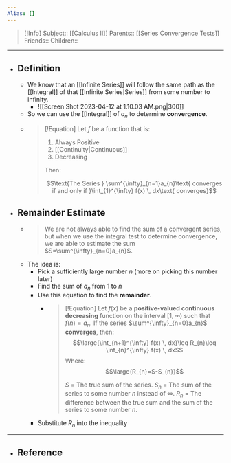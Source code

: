```yaml
---
Alias: []
---
```

> [!Info]
> Subject:: [[Calculus II]]
> Parents:: [[Series Convergence Tests]]
> Friends:: 
> Children:: 
---
- ## Definition
	- We know that an [[Infinite Series]] will follow the same path as the [[Integral]] of that [[Infinite Series|Series]] from some number to infinity.
		- ![[Screen Shot 2023-04-12 at 1.10.03 AM.png|300]]
	- So we can use the [[Integral]] of $a_{n}$ to determine **convergence**.
	- > [!Equation]
	  > Let $f$ be a function that is:
	  > 1. Always Positive
	  > 2. [[Continuity|Continuous]]
	  > 3. Decreasing
	  >    
	  > Then:
	  > 
	  > $$\text{The Series } \sum^{\infty}_{n=1}a_{n}\text{ converges if and only if }\int_{1}^{\infty} f(x) \, dx\text{ converges}$$
- ## Remainder Estimate
	- > We are not always able to find the sum of a convergent series, but when we use the integral test to determine convergence, we are able to estimate the sum $S=\sum^{\infty}_{n=0}a_{n}$.
	- The idea is:
		- Pick a sufficiently large number $n$ (more on picking this number later)
		- Find the sum of $a_{n}$ from $1$ to $n$
		- Use this equation to find the **remainder**.
			- > [!Equation]
			  >  Let $f(x)$ be a **positive-valued continuous decreasing** function on the interval $[1, \infty)$ such that $f(n)=a_{n}$. If the series $\sum^{\infty}_{n=0}a_{n}$ **converges**, then:
			  >  $$\large{\int_{n+1}^{\infty} f(x) \, dx}\leq R_{n}\leq \int_{n}^{\infty} f(x) \, dx$$
			  >  Where:
			  >  $$\large{R_{n}=S-S_{n}}$$
			  >  
			  >  $S$ = The true sum of the series.
			  >  $S_{n}$ = The sum of the series to some number $n$ instead of $\infty$.
			  >  $R_{n}$ = The difference between the true sum and the sum of the series to some number $n$.
		- Substitute $R_{n}$ into the inequality 
---
- ## Reference